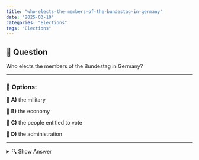 ```yaml
---
title: "who-elects-the-members-of-the-bundestag-in-germany"
date: "2025-03-10"
categories: "Elections"
tags: "Elections"
---
```


## 📌 **Question**

Who elects the members of the Bundestag in Germany?



---

### 📝 **Options:**

🔘 **A)** the military

🔘 **B)** the economy

🔘 **C)** the people entitled to vote

🔘 **D)** the administration

---

<details>
  <summary>🔍 Show Answer</summary>

  <p>
💡  <b>Correct Answer:</b>  c
  </p>
  <p>
    📖<b>Explanation:</b>
    In Germany, the democratic election of members of the Bundestag is based on the principle of universal, free and equal suffrage. All citizens entitled to vote who have reached the age of 18 and live in Germany can participate in the Bundestag elections. They vote for parties and direct candidates in their constituencies. The military, business or administration have no direct say in the election of deputies. This structure ensures the representation of the people in the national parliament.
  </p>
</details>
